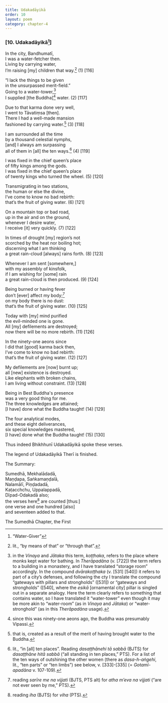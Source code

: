 ```yaml
---
title: Udakadāyikā
order: 10
layout: poem
category: chapter-4
---
```


### \[10. Udakadāyikā[^1]\]

In the city, Bandhumatī,  
I was a water-fetcher then.  
Living by carrying water,  
I’m raising \[my\] children that way.[^2] (1) \[116\]

“I lack the things to be given  
in the unsurpassed merit-field.”  
Going to a water-tower,[^3]  
I supplied \[the Buddha\][^4] water. (2) \[117\]

Due to that karma done very well,  
I went to Tāvatiṃsa \[then\].  
There I had a well-made mansion  
fashioned by carrying water.[^5] (3) \[118\]

I am surrounded all the time  
by a thousand celestial nymphs,  
\[and\] I always am surpassing  
all of them in \[all\] the ten ways.[^6] (4) \[119\]

I was fixed in the chief queen’s place  
of fifty kings among the gods.  
I was fixed in the chief queen’s place  
of twenty kings who turned the wheel. (5) \[120\]

Transmigrating in two stations,  
the human or else the divine,  
I’ve come to know no bad rebirth:  
that’s the fruit of giving water. (6) \[121\]

On a mountain top or bad road,  
up in the air and on the ground,  
whenever I desire water,  
I receive \[it\] very quickly. (7) \[122\]

In times of drought \[my\] region’s not  
scorched by the heat nor boiling hot;  
discerning what I am thinking  
a great rain-cloud \[always\] rains forth. (8) \[123\]

Whenever I am sent \[somewhere,\]  
with my assembly of kinsfolk,  
if I am wishing for \[some\] rain  
a great rain-cloud is then produced. (9) \[124\]

Being burned or having fever  
don’t \[ever\] affect my body;[^7]  
on my body there is no dust:  
that’s the fruit of giving water. (10) \[125\]

Today with \[my\] mind purified  
the evil-minded one is gone.  
All \[my\] defilements are destroyed;  
now there will be no more rebirth. (11) \[126\]

In the ninety-one aeons since  
I did that \[good\] karma back then,  
I’ve come to know no bad rebirth:  
that’s the fruit of giving water. (12) \[127\]

My defilements are \[now\] burnt up;  
all \[new\] existence is destroyed.  
Like elephants with broken chains,  
I am living without constraint. (13) \[128\]

Being in Best Buddha's presence  
was a very good thing for me.  
The three knowledges are attained;  
\[I have\] done what the Buddha taught! (14) \[129\]

The four analytical modes,  
and these eight deliverances,  
six special knowledges mastered,  
\[I have\] done what the Buddha taught! (15) \[130\]

Thus indeed Bhikhhunī Udakadāyikā spoke these verses.

The legend of Udakadāyikā Therī is finished.

The Summary:

Sumedhā, Mekhalādadā,  
Maṇḍapa, Saṅkamaṇḍalā,  
Nalamālī, Piṇḍadadā,  
Kaṭa<span class="diacritics" data-state="on">c</span><span class="no-diacritics" data-state="off">ch</span>chu, Uppalappadā,  
Dīpad-Odakadā also;  
the verses here[^8] are counted \[thus:\]  
one verse and one hundred \[also\]  
and seventeen added to that.

The Sumedhā Chapter, the First

[^1]: “Water-Giver”

[^2]: lit., “by means of that” or “through that”.

[^3]: in the *Vinaya* and *Jātaka* this term, *koṭṭhaka*, refers to the place where monks kept water for bathing. In *Therāpadāna* (v. \[722\]) the term refers to a building in a monastery, and I have translated “storage room” accordingly. In the compound *dvārakoṭṭhaka* (v. \[531\] \[540\]) it refers to part of a city’s defenses, and following the cty I translate the compound “gateways with pillars and strongholds” (\[531\]) or “gateways and strongholds” (\[540\], where the *esikā* \[ornamental city\] pillar is singled out in a separate analogy. Here the term clearly refers to something that contains water, so I have translated it “water-tower” even though it may be more akin to “water-room” (as in *Vinaya* and *Jātaka*) or “water-stronghold” (as in this *Therāpadāna* usage).

[^4]: since this was ninety-one aeons ago, the Buddha was presumably Vipassi.

[^5]: that is, created as a result of the merit of having brought water to the Buddha.

[^6]: lit., “in \[all\] ten places”. Reading *dasaṭṭhānehi tā sabbā* (BJTS) for *dasaṭṭhāne hitā sabbā* (“all standing in ten places,” PTS). For a list of the ten ways of outshining the other women (there as *dasa-h-aṅgehi*, lit., “ten parts” or “ten limbs”) see below, v. \[333\]-\[335\] (= *Gotamī-apadāna* v. 107-109).

[^7]: reading *sarīre me na vijjati* (BJTS, PTS alt) for *atha m’eva na vijjati* (“are not ever seen by me,” PTS).

[^8]: reading *iha* (BJTS) for *viha* (PTS).
